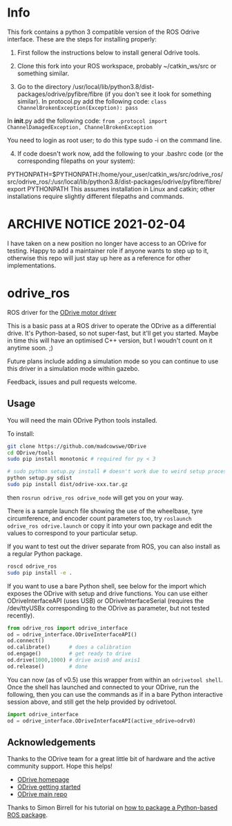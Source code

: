 # Info
This fork contains a python 3 compatible version of the ROS Odrive interface. These are the steps for installing properly:
1. First follow the instructions below to install general Odrive tools.

2. Clone this fork into your ROS workspace, probably ~/catkin_ws/src or something similar.


3. Go to the directory /usr/local/lib/python3.8/dist-packages/odrive/pyfibre/fibre (if you don't see it look for something similar). 
In protocol.py add the following code:
`class ChannelBrokenException(Exception):
	pass`

In __init__.py add the following code:
`from .protocol import ChannelDamagedException, ChannelBrokenException`

You need to login as root user; to do this type sudo -i on the command line.

4. If code doesn't work now, add the following to your .bashrc code (or the corresponding filepaths on your system):

PYTHONPATH=$PYTHONPATH:/home/your_user/catkin_ws/src/odrive_ros/src/odrive_ros/:/usr/local/lib/python3.8/dist-packages/odrive/pyfibre/fibre/
export PYTHONPATH
This assumes installation in Linux and catkin; other installations require slightly different filepaths and commands.
		
# ARCHIVE NOTICE 2021-02-04
I have taken on a new position no longer have access to an ODrive for testing. Happy to add a maintainer role if anyone wants to step up to it, otherwise this repo will just stay up here as a reference for other implementations. 

# odrive_ros
ROS driver for the [ODrive motor driver](https://odriverobotics.com/)

This is a basic pass at a ROS driver to operate the ODrive as a differential drive. It's Python-based, so not super-fast, but it'll get you started. Maybe in time this will have an optimised C++ version, but I woudn't count on it anytime soon. ;)

Future plans include adding a simulation mode so you can continue to use this driver in a simulation mode within gazebo.

Feedback, issues and pull requests welcome.

## Usage

You will need the main ODrive Python tools installed.

To install:
```sh
git clone https://github.com/madcowswe/ODrive
cd ODrive/tools
sudo pip install monotonic # required for py < 3

# sudo python setup.py install # doesn't work due to weird setup process, so do the following:
python setup.py sdist
sudo pip install dist/odrive-xxx.tar.gz
```

then `rosrun odrive_ros odrive_node` will get you on your way. 

There is a sample launch file showing the use of the wheelbase, tyre circumference, and encoder count parameters too, try `roslaunch odrive_ros odrive.launch` or copy it into your own package and edit the values to correspond to your particular setup.

If you want to test out the driver separate from ROS, you can also install as a regular Python package.

```sh
roscd odrive_ros
sudo pip install -e .
```

If you want to use a bare Python shell, see below for the import which exposes the ODrive with setup and drive functions. You can use either ODriveInterfaceAPI (uses USB) or ODriveInterfaceSerial (requires the /dev/ttyUSBx corresponding to the ODrive as parameter, but not tested recently).

```python
from odrive_ros import odrive_interface
od = odrive_interface.ODriveInterfaceAPI()
od.connect()
od.calibrate()      # does a calibration
od.engage()         # get ready to drive
od.drive(1000,1000) # drive axis0 and axis1
od.release()        # done
```

You can now (as of v0.5) use this wrapper from within an `odrivetool shell`. Once the shell has launched and connected to your ODrive, run the following, then you can use the commands as if in a bare Python interactive session above, and still get the help provided by odrivetool.

```python
import odrive_interface
od = odrive_interface.ODriveInterfaceAPI(active_odrive=odrv0)
```


## Acknowledgements

Thanks to the ODrive team for a great little bit of hardware and the active community support. Hope this helps!

- [ODrive homepage](https://odriverobotics.com)
- [ODrive getting started](https://docs.odriverobotics.com)
- [ODrive main repo](https://github.com/madcowswe/ODrive)

Thanks to Simon Birrell for his tutorial on [how to package a Python-based ROS package](http://www.artificialhumancompanions.com/structure-python-based-ros-package/).


